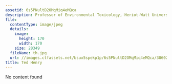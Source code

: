 ```yaml
---
assetid: 6s5PNultD2OMqMiq4eMQca
description: Professor of Environmental Toxicology, Heriot-Watt University
file:
  contentType: image/jpeg
  details:
    image:
      height: 170
      width: 170
    size: 28349
  fileName: th.jpg
  url: //images.ctfassets.net/bsux5spekp1p/6s5PNultD2OMqMiq4eMQca/386029cd2179e73fac0388cabdba8a3d/th.jpg
title: Ted Henry
---
```

No content found